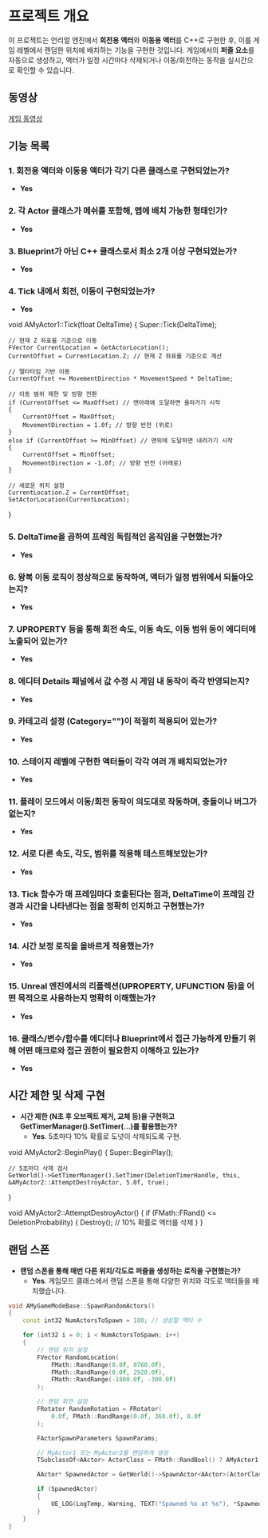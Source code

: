 # 프로젝트 개요

이 프로젝트는 언리얼 엔진에서 **회전용 액터**와 **이동용 액터**를 C++로 구현한 후, 이를 게임 레벨에서 랜덤한 위치에 배치하는 기능을 구현한 것입니다. 게임에서의 **퍼즐 요소**를 자동으로 생성하고, 액터가 일정 시간마다 삭제되거나 이동/회전하는 동작을 실시간으로 확인할 수 있습니다.

## 동영상

[게임 동영상](https://youtu.be/XU7uSd683MY)

## 기능 목록

### 1. 회전용 액터와 이동용 액터가 각기 다른 클래스로 구현되었는가?
- **Yes**

### 2. 각 Actor 클래스가 메쉬를 포함해, 맵에 배치 가능한 형태인가?
- **Yes**

### 3. Blueprint가 아닌 C++ 클래스로서 최소 2개 이상 구현되었는가?
- **Yes**

### 4. Tick 내에서 회전, 이동이 구현되었는가?
- **Yes**

void AMyActor1::Tick(float DeltaTime)
{
    Super::Tick(DeltaTime);

    // 현재 Z 좌표를 기준으로 이동
    FVector CurrentLocation = GetActorLocation();
    CurrentOffset = CurrentLocation.Z; // 현재 Z 좌표를 기준으로 계산

    // 델타타임 기반 이동
    CurrentOffset += MovementDirection * MovementSpeed * DeltaTime;

    // 이동 범위 제한 및 방향 전환
    if (CurrentOffset <= MaxOffset) // 맨아래에 도달하면 올라가기 시작
    {
        CurrentOffset = MaxOffset;
        MovementDirection = 1.0f; // 방향 반전 (위로)
    }
    else if (CurrentOffset >= MinOffset) // 맨위에 도달하면 내려가기 시작
    {
        CurrentOffset = MinOffset;
        MovementDirection = -1.0f; // 방향 반전 (아래로)
    }

    // 새로운 위치 설정
    CurrentLocation.Z = CurrentOffset;
    SetActorLocation(CurrentLocation);
}

### 5. DeltaTime을 곱하여 프레임 독립적인 움직임을 구현했는가?
- **Yes**

### 6. 왕복 이동 로직이 정상적으로 동작하여, 액터가 일정 범위에서 되돌아오는지?
- **Yes**

### 7. UPROPERTY 등을 통해 회전 속도, 이동 속도, 이동 범위 등이 에디터에 노출되어 있는가?
- **Yes**

### 8. 에디터 Details 패널에서 값 수정 시 게임 내 동작이 즉각 반영되는지?
- **Yes**

### 9. 카테고리 설정 (Category="")이 적절히 적용되어 있는가?
- **Yes**

### 10. 스테이지 레벨에 구현한 액터들이 각각 여러 개 배치되었는가?
- **Yes**

### 11. 플레이 모드에서 이동/회전 동작이 의도대로 작동하며, 충돌이나 버그가 없는지?
- **Yes**

### 12. 서로 다른 속도, 각도, 범위를 적용해 테스트해보았는가?
- **Yes**

### 13. Tick 함수가 매 프레임마다 호출된다는 점과, DeltaTime이 프레임 간 경과 시간을 나타낸다는 점을 정확히 인지하고 구현했는가?
- **Yes**

### 14. 시간 보정 로직을 올바르게 적용했는가?
- **Yes**

### 15. Unreal 엔진에서의 리플렉션(UPROPERTY, UFUNCTION 등)을 어떤 목적으로 사용하는지 명확히 이해했는가?
- **Yes**

### 16. 클래스/변수/함수를 에디터나 Blueprint에서 접근 가능하게 만들기 위해 어떤 매크로와 접근 권한이 필요한지 이해하고 있는가?
- **Yes**

## 시간 제한 및 삭제 구현

- **시간 제한 (N초 후 오브젝트 제거, 교체 등)을 구현하고 GetTimerManager().SetTimer(...)를 활용했는가?**
  - **Yes**. 5초마다 10% 확률로 도넛이 삭제되도록 구현.

void AMyActor2::BeginPlay()
{
    Super::BeginPlay();

    // 5초마다 삭제 검사
    GetWorld()->GetTimerManager().SetTimer(DeletionTimerHandle, this, &AMyActor2::AttemptDestroyActor, 5.0f, true);
}

void AMyActor2::AttemptDestroyActor()
{
    if (FMath::FRand() <= DeletionProbability)
    {
        Destroy(); // 10% 확률로 액터를 삭제
    }
}



## 랜덤 스폰

- **랜덤 스폰을 통해 매번 다른 위치/각도로 퍼즐을 생성하는 로직을 구현했는가?**
  - **Yes**. 게임모드 클래스에서 랜덤 스폰을 통해 다양한 위치와 각도로 액터들을 배치했습니다.

```cpp
void AMyGameModeBase::SpawnRandomActors()
{
    const int32 NumActorsToSpawn = 100; // 생성할 액터 수

    for (int32 i = 0; i < NumActorsToSpawn; i++)
    {
        // 랜덤 위치 설정
        FVector RandomLocation(
            FMath::RandRange(0.0f, 8760.0f),
            FMath::RandRange(0.0f, 2920.0f),
            FMath::RandRange(-1800.0f, -300.0f)
        );

        // 랜덤 회전 설정
        FRotator RandomRotation = FRotator(
            0.0f, FMath::RandRange(0.0f, 360.0f), 0.0f
        );

        FActorSpawnParameters SpawnParams;

        // MyActor1 또는 MyActor2를 랜덤하게 생성
        TSubclassOf<AActor> ActorClass = FMath::RandBool() ? AMyActor1::StaticClass() : AMyActor2::StaticClass();

        AActor* SpawnedActor = GetWorld()->SpawnActor<AActor>(ActorClass, RandomLocation, RandomRotation, SpawnParams);

        if (SpawnedActor)
        {
            UE_LOG(LogTemp, Warning, TEXT("Spawned %s at %s"), *SpawnedActor->GetName(), *RandomLocation.ToString());
        }
    }
}
